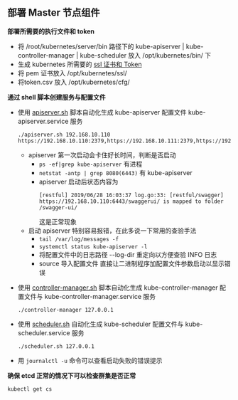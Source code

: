 ## 部署 Master 节点组件

__部署所需要的执行文件和 token__

- 将 /root/kubernetes/server/bin 路径下的 kube-apiserver | kube-controller-manager | kube-scheduler 放入 /opt/kubernetes/bin/ 下
- 生成 kubernetes 所需要的 [ssl 证书和 Token](https://github.com/lcePolarBear/Kubernetes_Basic_Config_Note/blob/master/部署过程/准备%20Token%20和%20kubernetes%20证书.md)
- 将 pem 证书放入 /opt/kubernetes/ssl/
- 将token.csv 放入 /opt/kubernetes/cfg/

__通过 shell 脚本创建服务与配置文件__

- 使用 [apiserver.sh](https://github.com/lcePolarBear/Kubernetes_Basic_Config_Note/blob/master/config-files/apiserver.sh) 脚本自动化生成 kube-apiserver 配置文件 kube-apiserver.service 服务
    ```
    ./apiserver.sh 192.168.10.110 https://192.168.10.110:2379,https://192.168.10.111:2379,https://192.168.10.112:2379
    ```

    - apiserver 第一次启动会卡住好长时间，判断是否启动
        - `ps -ef|grep kube-apiserver` 有进程
        - `netstat -antp | grep 8080(6443)` 有 kube-apiserver
        - apiserver 启动后状态内容为
            ```
            [restful] 2019/06/28 16:03:37 log.go:33: [restful/swagger] https://192.168.10.110:6443/swaggerui/ is mapped to folder /swagger-ui/
            ```
            这是正常现象
    - 启动 apiserver 特别容易报错，在此多说一下常用的查验手法
        - `tail /var/log/messages -f`
        - `systemctl status kube-apiserver -l`
        - 将配置文件中的日志路径 --log-dir 重定向以方便查验 INFO 日志
        - source 导入配置文件 直接让二进制程序加配置文件参数启动以显示错误

- 使用 [controller-manager.sh](https://github.com/lcePolarBear/Kubernetes_Basic_Config_Note/blob/master/config-files/controller-manager.sh) 脚本自动化生成 kube-controller-manager 配置文件与 kube-controller-manager.service 服务
    ```
    ./controller-manager 127.0.0.1
    ```
- 使用 [scheduler.sh](https://github.com/lcePolarBear/Kubernetes_Basic_Config_Note/blob/master/config-files/scheduler.sh) 自动化生成 kube-scheduler 配置文件与 kube-scheduler.service 服务
    ```
    ./scheduler.sh 127.0.0.1
    ```
- 用 `journalctl -u` 命令可以查看启动失败的错误提示


__确保 etcd 正常的情况下可以检查群集是否正常__
```
kubectl get cs
```